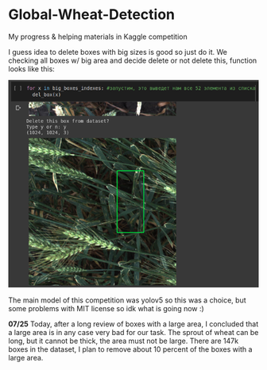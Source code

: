 # Global-Wheat-Detection
My progress &amp; helping materials in Kaggle competition

I guess idea to delete boxes with big sizes is good so just do it. We checking all boxes w/ big area and decide delete or not delete this, function looks like this:

![text](https://github.com/germanjke/Global_Wheat_Detection/blob/master/readme_images/%D0%A1%D0%BD%D0%B8%D0%BC%D0%BE%D0%BA%20%D1%8D%D0%BA%D1%80%D0%B0%D0%BD%D0%B0%20%D0%BE%D1%82%202020-07-18%2013-09-18.png)

The main model of this competition was yolov5 so this was a choice, but some problems with MIT license so idk what is going now :) 

**07/25** Today, after a long review of boxes with a large area, I concluded that a large area is in any case very bad for our task. The sprout of wheat can be long, but it cannot be thick, the area must not be large. There are 147k boxes in the dataset, I plan to remove about 10 percent of the boxes with a large area.
